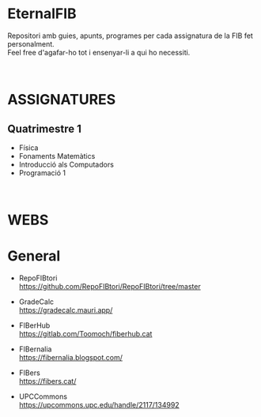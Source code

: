 # EternalFIB
Repositori amb guies, apunts, programes per cada assignatura de la FIB fet personalment. <br>
Feel free d'agafar-ho tot i ensenyar-li a qui ho necessiti. <br>

<br>

# ASSIGNATURES
## Quatrimestre 1
- Física
- Fonaments Matemàtics
- Introducció als Computadors
- Programació 1

<br>

# WEBS
# General
- RepoFIBtori <br>
https://github.com/RepoFIBtori/RepoFIBtori/tree/master <br>

- GradeCalc <br>
https://gradecalc.mauri.app/ <br>

- FIBerHub <br>
https://gitlab.com/Toomoch/fiberhub.cat <br>

- FIBernalia <br>
https://fibernalia.blogspot.com/ <br>

- FIBers <br> 
https://fibers.cat/ <br>

- UPCCommons <br>
https://upcommons.upc.edu/handle/2117/134992 <br>
